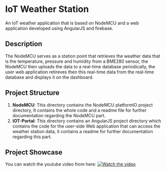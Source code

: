 
# IoT Weather Station
An IoT weather application that is based on NodeMCU and a web application developed using AngularJS and firebase.

## Description
The NodeMCU serves as a station point that retrieves the weather data that is the temperature, pressure and humidity from a BME280 sensor, the NodeMCU then uploads the data to a real-time database periodically, the user web application retireves then this real-time data from the real-time database and displays it on the dashboard.

## Project Structure

1. **NodeMCU**: This directory contains the NodeMCU platformIO project directory, It contains the whole code and a readme file for further documentation regarding the NodeMCU part.
2. **IOT-Portal**: This directory contains an AngularJS project directory which contains the code for the user-side Web application that can access the weather station data, it contains a readme for further documentation regarding this part.

## Project Showcase
You can watch the youtube video from here:
[![Watch the video](https://img.youtube.com/vi/Go8dzMYW5yE/0.jpg)](https://www.youtube.com/watch?v=Go8dzMYW5yE)
